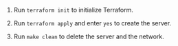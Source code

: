 
1. Run `terraform init` to initialize Terraform.

1. Run `terraform apply` and enter `yes` to create the server.

1. Run `make clean` to delete the server and the network.

